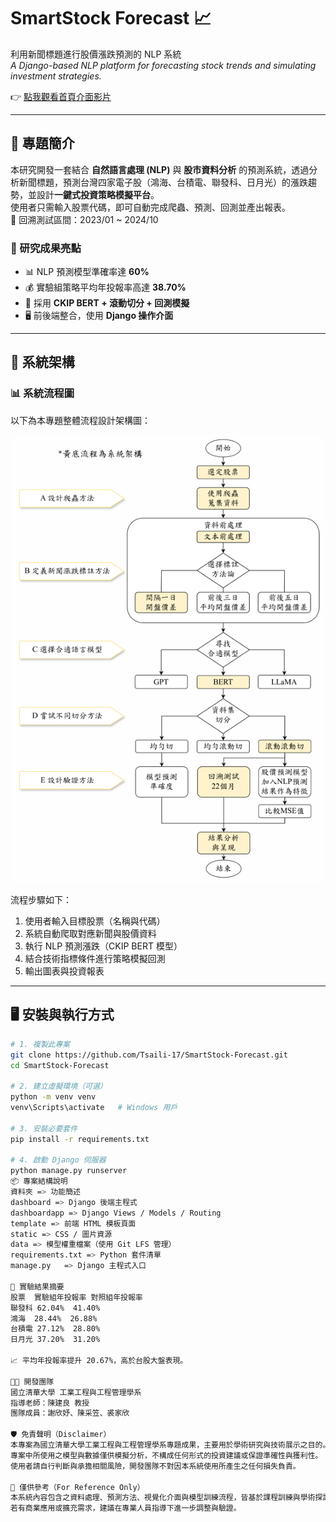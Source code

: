 # SmartStock Forecast 📈

利用新聞標題進行股價漲跌預測的 NLP 系統  
*A Django-based NLP platform for forecasting stock trends and simulating investment strategies.*

👉 [點我觀看首頁介面影片](https://drive.google.com/file/d/1znLUg5sbLUwWPSjtNGznw1GR07FSxsUM/view?usp=drive_link)

---

## 📌 專題簡介

本研究開發一套結合 **自然語言處理 (NLP)** 與 **股市資料分析** 的預測系統，透過分析新聞標題，預測台灣四家電子股（鴻海、台積電、聯發科、日月光）的漲跌趨勢，並設計**一鍵式投資策略模擬平台**。  
使用者只需輸入股票代碼，即可自動完成爬蟲、預測、回測並產出報表。  
📅 回溯測試區間：2023/01 ~ 2024/10

### 📍 研究成果亮點
- 📊 NLP 預測模型準確率達 **60%**
- 💰 實驗組策略平均年投報率高達 **38.70%**
- 🧠 採用 **CKIP BERT + 滾動切分 + 回測模擬**
- 🖥️ 前後端整合，使用 **Django 操作介面**

---

## 🧠 系統架構

### 📊 系統流程圖

以下為本專題整體流程設計架構圖：

![系統流程圖](static/images/system_flow_rotated.png)

流程步驟如下：

1. 使用者輸入目標股票（名稱與代碼）  
2. 系統自動爬取對應新聞與股價資料  
3. 執行 NLP 預測漲跌（CKIP BERT 模型）  
4. 結合技術指標條件進行策略模擬回測  
5. 輸出圖表與投資報表

---

## 🖥️ 安裝與執行方式

```bash
# 1. 複製此專案
git clone https://github.com/Tsaili-17/SmartStock-Forecast.git
cd SmartStock-Forecast

# 2. 建立虛擬環境（可選）
python -m venv venv
venv\Scripts\activate   # Windows 用戶

# 3. 安裝必要套件
pip install -r requirements.txt

# 4. 啟動 Django 伺服器
python manage.py runserver
📦 專案結構說明
資料夾 => 功能簡述
dashboard => Django 後端主程式
dashboardapp =>	Django Views / Models / Routing
template => 前端 HTML 模板頁面
static => CSS / 圖片資源
data => 模型權重檔案（使用 Git LFS 管理）
requirements.txt => Python 套件清單
manage.py	=> Django 主程式入口

🧪 實驗結果摘要
股票	實驗組年投報率	對照組年投報率
聯發科	62.04%	41.40%
鴻海	28.44%	26.88%
台積電	27.12%	28.80%
日月光	37.20%	31.20%

📈 平均年投報率提升 20.67%，高於台股大盤表現。

👨‍💻 開發團隊
國立清華大學 工業工程與工程管理學系
指導老師：陳建良 教授
團隊成員：謝欣妤、陳采笠、裘家欣

🛡️ 免責聲明（Disclaimer）
本專案為國立清華大學工業工程與工程管理學系專題成果，主要用於學術研究與技術展示之目的。
專案中所使用之模型與數據僅供模擬分析，不構成任何形式的投資建議或保證準確性與獲利性。
使用者請自行判斷與承擔相關風險，開發團隊不對因本系統使用所產生之任何損失負責。

📌 僅供參考（For Reference Only）
本系統內容包含之資料處理、預測方法、視覺化介面與模型訓練流程，皆基於課程訓練與學術探討目的設計。
若有商業應用或擴充需求，建議在專業人員指導下進一步調整與驗證。
